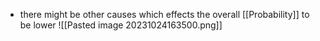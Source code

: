 - there might be other causes which effects the overall [[Probability]] to be lower
![[Pasted image 20231024163500.png]]